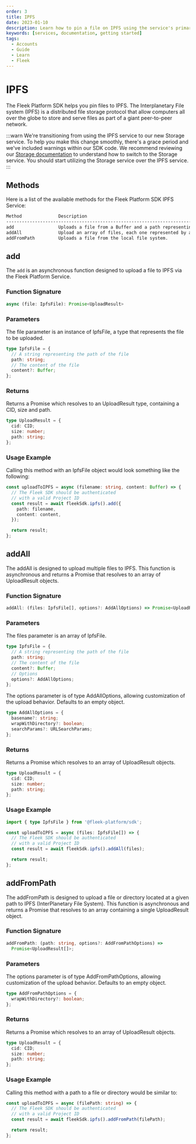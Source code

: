 ```yaml
---
order: 3
title: IPFS
date: 2023-01-10
description: Learn how to pin a file on IPFS using the service's primary methods. Upload files individually, in bulk, or directly from your local system.
keywords: [services, documentation, getting started]
tags:
  - Accounts
  - Guide
  - Learn
  - Fleek
---
```


# IPFS

The Fleek Platform SDK helps you pin files to IPFS. The Interplanetary File system (IPFS) is a distributed file storage protocol that allow computers all over the globe to store and serve files as part of a giant peer-to-peer network.

:::warn
We're transitioning from using the IPFS service to our new Storage service. To help you make this change smoothly, there's a grace period and we've included warnings within our SDK code. We recommend reviewing our [Storage documentation](/docs/sdk/storage) to understand how to switch to the Storage service. You should start utilizing the Storage service over the IPFS service.
:::

## Methods

Here is a list of the available methods for the Fleek Platform SDK IPFS Service:

```sh
Method              Description
-----------------------------------------------------------------------------------------------------------------
add                 Uploads a file from a Buffer and a path representing the file location.
addAll              Upload an array of files, each one represented by a content and a path for the file location.
addFromPath         Uploads a file from the local file system.
```

## add

The `add` is an asynchronous function designed to upload a file to IPFS via the Fleek Platform Service.

### Function Signature

```typescript
async (file: IpfsFile): Promise<UploadResult>
```

### Parameters

The file parameter is an instance of IpfsFile, a type that represents the file to be uploaded.

```typescript
type IpfsFile = {
  // A string representing the path of the file
  path: string;
  // The content of the file
  content?: Buffer;
};
```

### Returns

Returns a Promise which resolves to an UploadResult type, containing a CID, size and path.

```typescript
type UploadResult = {
  cid: CID;
  size: number;
  path: string;
};
```

### Usage Example

Calling this method with an IpfsFile object would look something like the following:

```typescript
const uploadToIPFS = async (filename: string, content: Buffer) => {
  // The Fleek SDK should be authenticated
  // with a valid Project ID
  const result = await fleekSdk.ipfs().add({
    path: filename,
    content: content,
  });

  return result;
};
```

## addAll

The addAll is designed to upload multiple files to IPFS. This function is asynchronous and returns a Promise that resolves to an array of UploadResult objects.

### Function Signature

```typescript
addAll: (files: IpfsFile[], options?: AddAllOptions) => Promise<UploadResult[]>;
```

### Parameters

The files parameter is an array of IpfsFile.

```typescript
type IpfsFile = {
  // A string representing the path of the file
  path: string;
  // The content of the file
  content?: Buffer;
  // Options
  options?: AddAllOptions;
};
```

The options parameter is of type AddAllOptions, allowing customization of the upload behavior. Defaults to an empty object.

```typescript
type AddAllOptions = {
  basename?: string;
  wrapWithDirectory?: boolean;
  searchParams?: URLSearchParams;
};
```

### Returns

Returns a Promise which resolves to an array of UploadResult objects.

```typescript
type UploadResult = {
  cid: CID;
  size: number;
  path: string;
};
```

### Usage Example

```typescript
import { type IpfsFile } from '@fleek-platform/sdk';

const uploadToIPFS = async (files: IpfsFile[]) => {
  // The Fleek SDK should be authenticated
  // with a valid Project ID
  const result = await fleekSdk.ipfs().addAll(files);

  return result;
};
```

## addFromPath

The addFromPath is designed to upload a file or directory located at a given path to IPFS (InterPlanetary File System). This function is asynchronous and returns a Promise that resolves to an array containing a single UploadResult object.

### Function Signature

```typescript
addFromPath: (path: string, options?: AddFromPathOptions) =>
  Promise<UploadResult[]>;
```

### Parameters

The options parameter is of type AddFromPathOptions, allowing customization of the upload behavior. Defaults to an empty object.

```typescript
type AddFromPathOptions = {
  wrapWithDirectory?: boolean;
};
```

### Returns

Returns a Promise which resolves to an array of UploadResult objects.

```typescript
type UploadResult = {
  cid: CID;
  size: number;
  path: string;
};
```

### Usage Example

Calling this method with a path to a file or directory would be similar to:

```typescript
const uploadToIPFS = async (filePath: string) => {
  // The Fleek SDK should be authenticated
  // with a valid Project ID
  const result = await fleekSdk.ipfs().addFromPath(filePath);

  return result;
};
```
